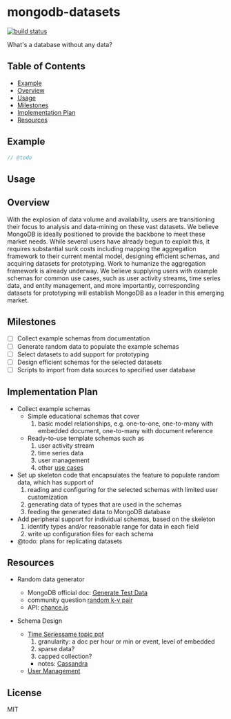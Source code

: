 # mongodb-datasets

[![build status](https://secure.travis-ci.org/imlucas/mongodb-datasets.png)](http://travis-ci.org/imlucas/mongodb-datasets)

What's a database without any data?

## Table of Contents

- [Example](#example)
- [Overview](#overview)
- [Usage](#usage)
- [Milestones](#milestones)
- [Implementation Plan](#implementation-plan)
- [Resources](#resources)

## Example

```javascript
// @todo
```

## Usage

## Overview

With the explosion of data volume and availability, users are
transitioning their focus to analysis and data-mining on these vast
datasets. We believe MongoDB is ideally positioned to provide the
backbone to meet these market needs. While several users have already
begun to exploit this, it requires substantial sunk costs including
mapping the aggregation framework to their current mental model,
designing efficient schemas, and acquiring datasets for prototyping.
Work to humanize the aggregation framework is already underway. We
believe supplying users with example schemas for common use cases,
such as user activity streams, time series data, and entity management,
and more importantly, corresponding datasets for prototyping will
establish MongoDB as a leader in this emerging market.

## Milestones

- [ ] Collect example schemas from documentation
- [ ] Generate random data to populate the example schemas
- [ ] Select datasets to add support for prototyping
- [ ] Design efficient schemas for the selected datasets
- [ ] Scripts to import from data sources to specified user database

## Implementation Plan

+ Collect example schemas
  * Simple educational schemas that cover
    1. basic model relationships, e.g. one-to-one, one-to-many with
       embedded document, one-to-many with document reference
  * Ready-to-use template schemas such as
    1. user activity stream
    2. time series data
    3. user management
    4. other [use cases](http://docs.mongodb.org/ecosystem/use-cases)
+ Set up skeleton code that encapsulates the feature to populate random
  data, which has support of
  1. reading and configuring for the selected schemas with limited user
     customization
  2. generating data of types that are used in the schemas
  3. feeding the generated data to MongoDB database
+ Add peripheral support for individual schemas, based on the skeleton
  1. identify types and/or reasonable range for data in each field
  2. write up configuration files for each schema
+ @todo: plans for replicating datasets

## Resources

+ Random data generator
  * MongoDB official doc: [Generate Test Data](http://docs.mongodb.org/manual/tutorial/generate-test-data)
  * community question [random k-v pair](https://groups.google.com/forum/#!topic/mongodb-user/o0AmMt9i3Zc)
  * API: [chance.js](http://chancejs.com/)

+ Schema Design
  * [Time Series](http://blog.mongodb.org/post/65517193370/schema-design-for-time-series-data-in-mongodb)[same topic ppt](http://www.mongodb.com/presentations/webinar-time-series-data-mongodb)
    1. granularity: a doc per hour or min or event, level of embedded
    2. sparse data?
    3. capped collection?
    - notes: [Cassandra](http://stackoverflow.com/questions/11166441/nosql-for-time-series-logged-instrument-reading-data-that-is-also-versioned)
  * [User Management](http://www.slideshare.net/mongodb/webinar-user-data-management-with-mongodb)

## License

MIT
